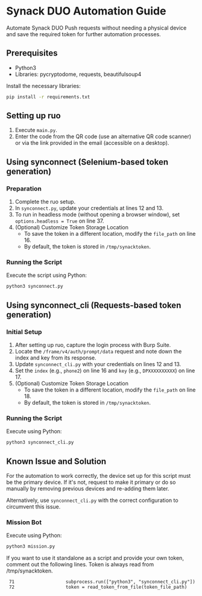# Synack DUO Automation Guide

Automate Synack DUO Push requests without needing a physical device and save the required token for further automation processes.

## Prerequisites
- Python3
- Libraries: pycryptodome, requests, beautifulsoup4

Install the necessary libraries:
```bash
pip install -r requirements.txt
```

## Setting up ruo
1. Execute `main.py`.
2. Enter the code from the QR code (use an alternative QR code scanner) or via the link provided in the email (accessible on a desktop).

## Using synconnect (Selenium-based token generation)
### Preparation
1. Complete the ruo setup.
2. In `synconnect.py`, update your credentials at lines 12 and 13.
3. To run in headless mode (without opening a browser window), set `options.headless = True` on line 37.
4. (Optional) Customize Token Storage Location
   - To save the token in a different location, modify the `file_path` on line 16.
   - By default, the token is stored in `/tmp/synacktoken`.

### Running the Script
Execute the script using Python:
```bash
python3 synconnect.py
```

## Using synconnect_cli (Requests-based token generation)
### Initial Setup
1. After setting up ruo, capture the login process with Burp Suite.
2. Locate the `/frame/v4/auth/prompt/data` request and note down the index and key from its response.
3. Update `synconnect_cli.py` with your credentials on lines 12 and 13.
4. Set the `index` (e.g., `phone2`) on line 16 and `key` (e.g., `DPXXXXXXXXXX`) on line 17.
5. (Optional) Customize Token Storage Location
   - To save the token in a different location, modify the `file_path` on line 18.
   - By default, the token is stored in `/tmp/synacktoken`.

### Running the Script
Execute using Python:
```bash
python3 synconnect_cli.py
```

## Known Issue and Solution
For the automation to work correctly, the device set up for this script must be the primary device. If it's not, request to make it primary or do so manually by removing previous devices and re-adding them later.

Alternatively, use `synconnect_cli.py` with the correct configuration to circumvent this issue.

### Mission Bot
Execute using Python:
```bash
python3 mission.py
```
If you want to use it standalone as a script and provide your own token, comment out the following lines.  Token is always read from /tmp/synacktoken.
```
 71                   subprocess.run(["python3", "synconnect_cli.py"])
 72                   token = read_token_from_file(token_file_path)
```
